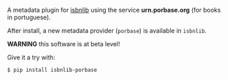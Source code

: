 A metadata plugin for [isbnlib](https://pypi.python.org/pypi/isbnlib) using the service **urn.porbase.org** (for books in portuguese).

After install, a new metadata provider (`porbase`) is available in `isbnlib`.


**WARNING** this software is at beta level!

Give it a try with:

```bash
$ pip install isbnlib-porbase
```



